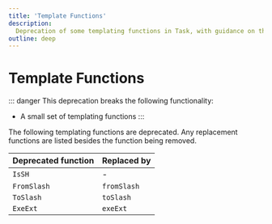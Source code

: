 ```yaml
---
title: 'Template Functions'
description:
  Deprecation of some templating functions in Task, with guidance on their replacements.
outline: deep
---
```


# Template Functions

::: danger
This deprecation breaks the following functionality:

- A small set of templating functions
  :::

The following templating functions are deprecated. Any replacement functions are
listed besides the function being removed.

| Deprecated function | Replaced by |
| ------------------- | ----------- |
| `IsSH`              | -           |
| `FromSlash`         | `fromSlash` |
| `ToSlash`           | `toSlash`   |
| `ExeExt`            | `exeExt`    |
